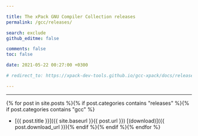 ```yaml
---

title: The xPack GNU Compiler Collection releases
permalink: /gcc/releases/

search: exclude
github_editme: false

comments: false
toc: false

date: 2021-05-22 00:27:00 +0300

# redirect_to: https://xpack-dev-tools.github.io/gcc-xpack/docs/releases/

---
```


___
{% for post in site.posts %}{% if post.categories contains "releases" %}{% if post.categories contains "gcc" %}
* [{{ post.title }}]({{ site.baseurl }}{{ post.url }}) [(download)]({{ post.download_url }}){% endif %}{% endif %}{% endfor %}
